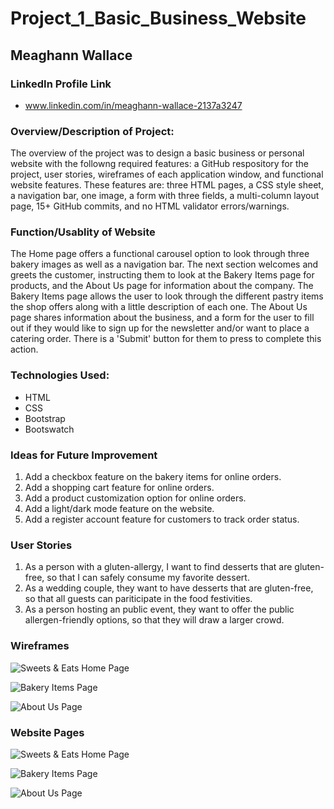 # Project_1_Basic_Business_Website

## Meaghann Wallace
### LinkedIn Profile Link
* www.linkedin.com/in/meaghann-wallace-2137a3247


### Overview/Description of Project:

The overview of the project was to design a basic business or personal website with the followng required features: a GitHub respository for the project, user stories, wireframes of each application window, and functional website features.
These features are: three HTML pages, a CSS style sheet, a navigation bar, one image, a form with three fields, a multi-column layout page, 15+ GitHub commits, and no HTML validator errors/warnings.

### Function/Usablity of Website

The Home page offers a functional carousel option to look through three bakery images as well as a navigation bar. The next section welcomes and greets the customer, instructing them to look at the Bakery Items page for products, and the About Us page for information 
about the company. The Bakery Items page allows the user to look through the different pastry items the shop offers along with a little description of each one. The About Us page shares information about the business, and a form for the user to fill out if they would 
like to sign up for the newsletter and/or want to place a catering order. There is a 'Submit' button for them to press to complete this action.

### Technologies Used:

* HTML
* CSS
* Bootstrap
* Bootswatch

### Ideas for Future Improvement

1. Add a checkbox feature on the bakery items for online orders.
2. Add a shopping cart feature for online orders.
3. Add a product customization option for online orders.
4. Add a light/dark mode feature on the website.
5. Add a register account feature for customers to track order status.

### User Stories

1. As a person with a gluten-allergy, I want to find desserts that are gluten-free, so that I can safely consume my favorite dessert.
2. As a wedding couple, they want to have desserts that are gluten-free, so that all guests can pariticipate in the food festivities.
3. As a person hosting an public event, they want to offer the public allergen-friendly options, so that they will draw a larger crowd. 

### Wireframes

![Sweets & Eats Home Page](/Wireframes/BakerySweets&EatsPage.drawio.png)

![Bakery Items Page](/Wireframes/BakeryItemsPage.drawio.png)

![About Us Page](/Wireframes/BakeryAboutUsPage.drawio.png)

### Website Pages

![Sweets & Eats Home Page](/images/Sweets&EatsPage.png)

![Bakery Items Page](/images/BakeryItemsPage.png)

![About Us Page](/images/AboutUsPage.png)